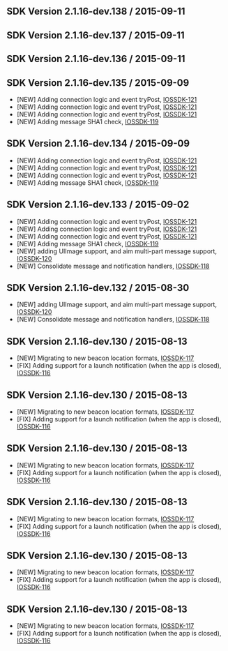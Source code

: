 ## SDK Version 2.1.16-dev.138 / 2015-09-11

## SDK Version 2.1.16-dev.137 / 2015-09-11

## SDK Version 2.1.16-dev.136 / 2015-09-11

## SDK Version 2.1.16-dev.135 / 2015-09-09

- [NEW] Adding connection logic and event tryPost, [IOSSDK-121](https://jira.qwasi.com/browse/IOSSDK-121)
- [NEW] Adding connection logic and event tryPost, [IOSSDK-121](https://jira.qwasi.com/browse/IOSSDK-121)
- [NEW] Adding connection logic and event tryPost, [IOSSDK-121](https://jira.qwasi.com/browse/IOSSDK-121)
- [NEW] Adding message SHA1 check, [IOSSDK-119](https://jira.qwasi.com/browse/IOSSDK-119)
## SDK Version 2.1.16-dev.134 / 2015-09-09

- [NEW] Adding connection logic and event tryPost, [IOSSDK-121](https://jira.qwasi.com/browse/IOSSDK-121)
- [NEW] Adding connection logic and event tryPost, [IOSSDK-121](https://jira.qwasi.com/browse/IOSSDK-121)
- [NEW] Adding connection logic and event tryPost, [IOSSDK-121](https://jira.qwasi.com/browse/IOSSDK-121)
- [NEW] Adding message SHA1 check, [IOSSDK-119](https://jira.qwasi.com/browse/IOSSDK-119)
## SDK Version 2.1.16-dev.133 / 2015-09-02

- [NEW] Adding connection logic and event tryPost, [IOSSDK-121](https://jira.qwasi.com/browse/IOSSDK-121)
- [NEW] Adding connection logic and event tryPost, [IOSSDK-121](https://jira.qwasi.com/browse/IOSSDK-121)
- [NEW] Adding connection logic and event tryPost, [IOSSDK-121](https://jira.qwasi.com/browse/IOSSDK-121)
- [NEW] Adding message SHA1 check, [IOSSDK-119](https://jira.qwasi.com/browse/IOSSDK-119)
- [NEW] adding UIImage support, and aim multi-part message support, [IOSSDK-120](https://jira.qwasi.com/browse/IOSSDK-120)
- [NEW] Consolidate message and notification handlers, [IOSSDK-118](https://jira.qwasi.com/browse/IOSSDK-118)
## SDK Version 2.1.16-dev.132 / 2015-08-30

- [NEW] adding UIImage support, and aim multi-part message support, [IOSSDK-120](https://jira.qwasi.com/browse/IOSSDK-120)
- [NEW] Consolidate message and notification handlers, [IOSSDK-118](https://jira.qwasi.com/browse/IOSSDK-118)
## SDK Version 2.1.16-dev.130 / 2015-08-13

- [NEW] Migrating to new beacon location formats, [IOSSDK-117](https://jira.qwasi.com/browse/IOSSDK-117)
- [FIX] Adding support for a launch notification (when the app is closed), [IOSSDK-116](https://jira.qwasi.com/browse/IOSSDK-116)
## SDK Version 2.1.16-dev.130 / 2015-08-13

- [NEW] Migrating to new beacon location formats, [IOSSDK-117](https://jira.qwasi.com/browse/IOSSDK-117)
- [FIX] Adding support for a launch notification (when the app is closed), [IOSSDK-116](https://jira.qwasi.com/browse/IOSSDK-116)
## SDK Version 2.1.16-dev.130 / 2015-08-13

- [NEW] Migrating to new beacon location formats, [IOSSDK-117](https://jira.qwasi.com/browse/IOSSDK-117)
- [FIX] Adding support for a launch notification (when the app is closed), [IOSSDK-116](https://jira.qwasi.com/browse/IOSSDK-116)
## SDK Version 2.1.16-dev.130 / 2015-08-13

- [NEW] Migrating to new beacon location formats, [IOSSDK-117](https://jira.qwasi.com/browse/IOSSDK-117)
- [FIX] Adding support for a launch notification (when the app is closed), [IOSSDK-116](https://jira.qwasi.com/browse/IOSSDK-116)
## SDK Version 2.1.16-dev.130 / 2015-08-13

- [NEW] Migrating to new beacon location formats, [IOSSDK-117](https://jira.qwasi.com/browse/IOSSDK-117)
- [FIX] Adding support for a launch notification (when the app is closed), [IOSSDK-116](https://jira.qwasi.com/browse/IOSSDK-116)
## SDK Version 2.1.16-dev.130 / 2015-08-13

- [NEW] Migrating to new beacon location formats, [IOSSDK-117](https://jira.qwasi.com/browse/IOSSDK-117)
- [FIX] Adding support for a launch notification (when the app is closed), [IOSSDK-116](https://jira.qwasi.com/browse/IOSSDK-116)
